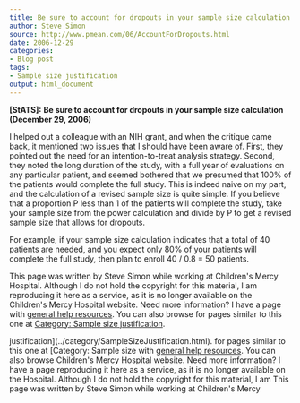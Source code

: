 ```yaml
---
title: Be sure to account for dropouts in your sample size calculation
author: Steve Simon
source: http://www.pmean.com/06/AccountForDropouts.html
date: 2006-12-29
categories:
- Blog post
tags:
- Sample size justification
output: html_document
---
```

**[StATS]:** **Be sure to account for dropouts in
your sample size calculation (December 29, 2006)**

I helped out a colleague with an NIH grant, and when the critique came
back, it mentioned two issues that I should have been aware of. First,
they pointed out the need for an intention-to-treat analysis strategy.
Second, they noted the long duration of the study, with a full year of
evaluations on any particular patient, and seemed bothered that we
presumed that 100% of the patients would complete the full study. This
is indeed naive on my part, and the calculation of a revised sample size
is quite simple. If you believe that a proportion P less than 1 of the
patients will complete the study, take your sample size from the power
calculation and divide by P to get a revised sample size that allows for
dropouts.

For example, if your sample size calculation indicates that a total of
40 patients are needed, and you expect only 80% of your patients will
complete the full study, then plan to enroll 40 / 0.8 = 50 patients.

This page was written by Steve Simon while working at Children\'s Mercy
Hospital. Although I do not hold the copyright for this material, I am
reproducing it here as a service, as it is no longer available on the
Children\'s Mercy Hospital website. Need more information? I have a page
with [general help resources](../GeneralHelp.html). You can also browse
for pages similar to this one at [Category: Sample size
justification](../category/SampleSizeJustification.html).
<!---More--->
justification](../category/SampleSizeJustification.html).
for pages similar to this one at [Category: Sample size
with [general help resources](../GeneralHelp.html). You can also browse
Children\'s Mercy Hospital website. Need more information? I have a page
reproducing it here as a service, as it is no longer available on the
Hospital. Although I do not hold the copyright for this material, I am
This page was written by Steve Simon while working at Children\'s Mercy

<!---Do not use
**[StATS]:** **Be sure to account for dropouts in
This page was written by Steve Simon while working at Children\'s Mercy
Hospital. Although I do not hold the copyright for this material, I am
reproducing it here as a service, as it is no longer available on the
Children\'s Mercy Hospital website. Need more information? I have a page
with [general help resources](../GeneralHelp.html). You can also browse
for pages similar to this one at [Category: Sample size
justification](../category/SampleSizeJustification.html).
--->

